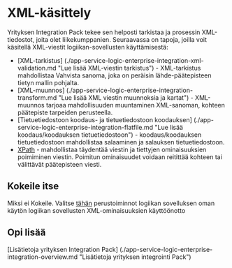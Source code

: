 <properties 
    pageTitle="Yleistä käsittelyn yrityksen integrointi Pack XML | Microsoft Azure App palvelun | Microsoft Azure" 
    description="Opettele käsittelemään ja vahvista XML-viestien yrityksen Integration Pack ja logiikka-sovellusten käyttäminen" 
    services="logic-apps" 
    documentationCenter=".net,nodejs,java"
    authors="msftman" 
    manager="erikre" 
    editor="cgronlun"/>

<tags 
    ms.service="logic-apps" 
    ms.workload="integration" 
    ms.tgt_pltfrm="na" 
    ms.devlang="na" 
    ms.topic="article" 
    ms.date="07/07/2016" 
    ms.author="deonhe"/>


# <a name="xml-processing"></a>XML-käsittely

Yrityksen Integration Pack tekee sen helposti tarkistaa ja prosessin XML-tiedostot, joita olet liikekumppanien. Seuraavassa on tapoja, joilla voit käsitellä XML-viestit logiikan-sovellusten käyttämisestä:  

- [XML-tarkistus] (./app-service-logic-enterprise-integration-xml-validation.md "Lue lisää XML-viestin tarkistus") - XML-tarkistus mahdollistaa Vahvista sanoma, joka on peräisin lähde-päätepisteen tietyn mallin pohjalta.
- [XML-muunnos] (./app-service-logic-enterprise-integration-transform.md "Lue lisää XML viestin muunnoksia ja kartat") - XML-muunnos tarjoaa mahdollisuuden muuntaminen XML-sanoman, kohteen päätepiste tarpeiden perusteella.   
- [Tietuetiedostoon koodaus- ja tietuetiedostoon koodauksen] (./app-service-logic-enterprise-integration-flatfile.md "Lue lisää koodaus/koodauksen tietuetiedostoon") - koodaus/koodauksen tietuetiedostoon mahdollistaa salaaminen ja salauksen tietuetiedostoon. 
- [XPath](https://msdn.microsoft.com/library/mt643789.aspx) - mahdollistaa täydentää viestin ja tiettyjen ominaisuuksien poimiminen viestin. Poimitun ominaisuudet voidaan reitittää kohteen tai välittävät päätepisteen viesti.    

## <a name="try-it-for-yourself"></a>Kokeile itse

Miksi ei Kokeile. Valitse [tähän](https://github.com/Azure/azure-quickstart-templates/tree/master/201-logic-app-veter-pipeline) perustoiminnot logiikan sovelluksen oman käytön logiikan sovellusten XML-ominaisuuksien käyttöönotto 

## <a name="learn-more"></a>Opi lisää

[Lisätietoja yrityksen Integration Pack] (./app-service-logic-enterprise-integration-overview.md "Lisätietoja yrityksen integrointi Pack")  
